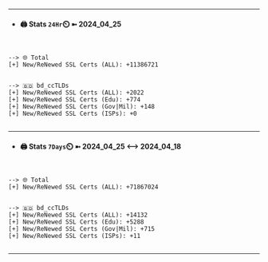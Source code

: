 

---
- #### 🖨️ **Stats** `24Hr`⏲️ ➼ 2024_04_25
```console


--> 🌐 Total
[+] New/ReNewed SSL Certs (ALL): +11386721


--> 🇧🇩 bd_ccTLDs
[+] New/ReNewed SSL Certs (ALL): +2022
[+] New/ReNewed SSL Certs (Edu): +774
[+] New/ReNewed SSL Certs (Gov|Mil): +148
[+] New/ReNewed SSL Certs (ISPs): +0


```

---
- #### 🖨️ **Stats** `7Days`⏲️ ➼ 2024_04_25 <--> 2024_04_18
```console


--> 🌐 Total
[+] New/ReNewed SSL Certs (ALL): +71867024


--> 🇧🇩 bd_ccTLDs
[+] New/ReNewed SSL Certs (ALL): +14132
[+] New/ReNewed SSL Certs (Edu): +5288
[+] New/ReNewed SSL Certs (Gov|Mil): +715
[+] New/ReNewed SSL Certs (ISPs): +11


```

---

